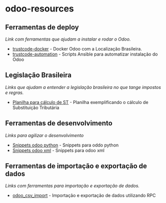 # odoo-resources



## Ferramentas de deploy

*Link com ferramentas que ajudam a instalar e rodar o Odoo.*

* [trustcode-docker](https://github.com/Trust-Code/docker-odoo) - Docker Odoo com a Localização Brasileira.
* [trustcode-automation](https://github.com/Trust-Code/odoo-automation) - Scripts Ansible para automatizar instalação do Odoo


## Legislação Brasileira

*Links que ajudam a entender a legislação brasileira no que tange impostos e regras.*

* [Planilha para cálculo de ST](/Calculo%20ICMS-STOrig.xlsx) - Planilha exemplificando o cálculo de Substituição Tributária

## Ferramentas de desenvolvimento

*Links para agilizar o desenvolvimento*

* [Snippets odoo python](/odoo-python-snippets.cson) - Snippets para oddo python
* [Snippets odoo xml](/odoo-xml-snippets.cson) - Snippets para odoo xml

## Ferramentas de importação e exportação de dados

*Links com ferramentas para importação e exportação de dados.*

* [odoo_csv_import](https://github.com/Trust-Code/odoo_csv_import) - Importação e exportação de dados utilizando RPC
